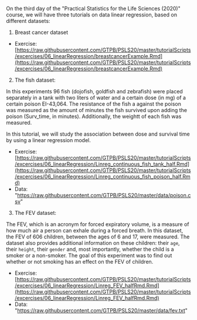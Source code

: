 On the third day of the "Practical Statistics for the Life Sciences (2020)" course, we will have three tutorials on data linear regression, based on different datasets:

1) Breast cancer dataset

- Exercise: [https://raw.githubusercontent.com/GTPB/PSLS20/master/tutorialScripts/excercises/06_linearRegression/breastcancerExample.Rmd](https://raw.githubusercontent.com/GTPB/PSLS20/master/tutorialScripts/excercises/06_linearRegression/breastcancerExample.Rmd)

2) The fish dataset:

In this experiments 96 fish (dojofish, goldfish and zebrafish) were placed separately in a tank with two liters of water and
a certain dose (in mg) of a certain poison EI-43,064. The resistance of the fish a against the poison was measured as the amount of
minutes the fish survived upon adding the poison (Surv_time, in minutes). Additionally, the weightt of each fish was measured.

In this tutorial, we will study the association between dose and survival time by using a linear regression model.

- Exercise: [https://raw.githubusercontent.com/GTPB/PSLS20/master/tutorialScripts/excercises/06_linearRegression/Linreg_continuous_fish_tank_half.Rmd](https://raw.githubusercontent.com/GTPB/PSLS20/master/tutorialScripts/excercises/06_linearRegression/Linreg_continuous_fish_poison_half.Rmd)
- Data: "https://raw.githubusercontent.com/GTPB/PSLS20/master/data/poison.csv"


3) The FEV dataset:

The FEV, which is an acronym for forced expiratory volume, is a measure of how much air a person can exhale during  a forced breath. 
In this dataset, the FEV of 606 children, between the ages of 6 and 17, were measured. The dataset also provides additional information on 
these children: their `age`, their `height`, their `gender` and, most importantly, whether the child is a smoker or a non-smoker.
The goal of this experiment was to find out whether or not smoking has an effect on the FEV of children.

- Exercise: [https://raw.githubusercontent.com/GTPB/PSLS20/master/tutorialScripts/excercises/06_linearRegression/Linreg_FEV_halfRmd.Rmd](https://raw.githubusercontent.com/GTPB/PSLS20/master/tutorialScripts/excercises/06_linearRegression/Linreg_FEV_halfRmd.Rmd)
- Data: "https://raw.githubusercontent.com/GTPB/PSLS20/master/data/fev.txt"




